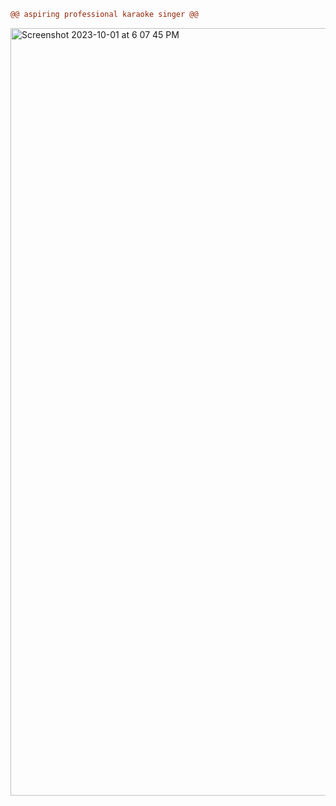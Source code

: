 ```diff
@@ aspiring professional karaoke singer @@

```

<img width="1228" alt="Screenshot 2023-10-01 at 6 07 45 PM" src="https://github.com/pestoAioli/pestoAioli/assets/44987246/6e2e3b53-297e-4e5e-9615-4706fc653276">
